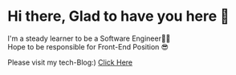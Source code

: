 Hi there, Glad to have you here 👋
==================================
I'm a steady learner to be a Software Engineer👨‍💻   
Hope to be responsible for Front-End Position 😎

Please visit my tech-Blog:) [Click Here](https://nomadkim880901.tistory.com/)
<!--
**JayKim88/JayKim88** is a ✨ _special_ ✨ repository because its `README.md` (this file) appears on your GitHub profile.

Here are some ideas to get you started:

- 🔭 I’m currently working on ...
- 🌱 I’m currently learning ...
- 👯 I’m looking to collaborate on ...
- 🤔 I’m looking for help with ...
- 💬 Ask me about ...
- 📫 How to reach me: ...
- 😄 Pronouns: ...
- ⚡ Fun fact: ...
-->
